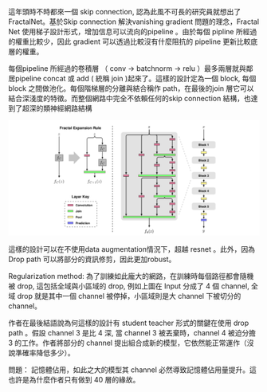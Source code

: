 這年頭時不時都來一個 skip connection, 認為此風不可長的研究員就想出了 FractalNet。基於Skip connection 解決vanishing gradient 問題的理念，Fractal Net 使用梯子設計形式，增加信息可以流向的pipeline 。由於每個 pipline 所經過的權重比較少，因此 gradient 可以透過比較沒有什麼阻抗的 pipeline 更新比較底層的權重。

每個pipeline 所經過的卷積層 （ conv → batchnorm → relu ）最多兩層就與鄰居pipeline concat 或 add ( 統稱 join )起來了。這樣的設計定為一個 block, 每個block 之間做池化。每個階梯層的分離與結合稱作 path，在最後的join 層它可以結合深淺度的特徵。而整個網路中完全不依賴任何的skip connection 結構，也達到了超深的類神經網路結構

![](https://raw.githubusercontent.com/theblackcat102/theblackcat102.github.io/master/images/fractal.png)

這樣的設計可以在不使用data augmentation情況下，超越 resnet 。此外，因為Drop path 可以將部分的資訊修剪，因此更加robust。

Regularization method: 為了訓練如此龐大的網路，在訓練時每個路徑都會隨機被 drop, 這包括全域與小區域的 drop, 例如上圖在 Input 分成了 4 個 channel, 全域 drop 就是其中一個 channel 被停掉，小區域則是大 channel 下被切分的channel。

作者在最後結語說為何這樣的設計有 student teacher 形式的關鍵在使用 drop path 。假設 channel 3 是比 4 深, 當 channel 3 被丟棄時，channel 4 被迫分擔 3 的工作。作者將部分的 channel 提出組合成新的模型，它依然能正常運作（沒說準確率降低多少）。

問題： 記憶體佔用，如此之大的模型其 channel 必然導致記憶體佔用量提升。這也許是為什麼作者只有做到 40 層的緣故。
